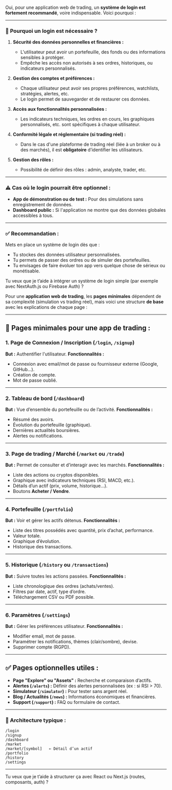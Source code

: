 Oui, pour une application web de trading, un **système de login est fortement recommandé**, voire indispensable. Voici pourquoi :

---

### 🔐 **Pourquoi un login est nécessaire ?**

1. **Sécurité des données personnelles et financières :**

   * L'utilisateur peut avoir un portefeuille, des fonds ou des informations sensibles à protéger.
   * Empêche les accès non autorisés à ses ordres, historiques, ou indicateurs personnalisés.

2. **Gestion des comptes et préférences :**

   * Chaque utilisateur peut avoir ses propres préférences, watchlists, stratégies, alertes, etc.
   * Le login permet de sauvegarder et de restaurer ces données.

3. **Accès aux fonctionnalités personnalisées :**

   * Les indicateurs techniques, les ordres en cours, les graphiques personnalisés, etc. sont spécifiques à chaque utilisateur.

4. **Conformité légale et réglementaire (si trading réel) :**

   * Dans le cas d'une plateforme de trading réel (liée à un broker ou à des marchés), il est **obligatoire** d’identifier les utilisateurs.

5. **Gestion des rôles :**

   * Possibilité de définir des rôles : admin, analyste, trader, etc.

---

### ⚠️ Cas où le login pourrait être optionnel :

* **App de démonstration ou de test :** Pour des simulations sans enregistrement de données.
* **Dashboard public :** Si l'application ne montre que des données globales accessibles à tous.

---

### ✅ Recommandation :

Mets en place un système de login dès que :

* Tu stockes des données utilisateur personnalisées.
* Tu permets de passer des ordres ou de simuler des portefeuilles.
* Tu envisages de faire évoluer ton app vers quelque chose de sérieux ou monétisable.

Tu veux que je t’aide à intégrer un système de login simple (par exemple avec NextAuth.js ou Firebase Auth) ?

Pour une **application web de trading**, les **pages minimales** dépendent de sa complexité (simulation vs trading réel), mais voici une structure **de base** avec les explications de chaque page :

---

## 📄 **Pages minimales pour une app de trading :**

### 1. **Page de Connexion / Inscription (`/login`, `/signup`)**

**But :** Authentifier l'utilisateur.
**Fonctionnalités :**

* Connexion avec email/mot de passe ou fournisseur externe (Google, GitHub...).
* Création de compte.
* Mot de passe oublié.

---

### 2. **Tableau de bord (`/dashboard`)**

**But :** Vue d’ensemble du portefeuille ou de l’activité.
**Fonctionnalités :**

* Résumé des avoirs.
* Évolution du portefeuille (graphique).
* Dernières actualités boursières.
* Alertes ou notifications.

---

### 3. **Page de trading / Marché (`/market` ou `/trade`)**

**But :** Permet de consulter et d’interagir avec les marchés.
**Fonctionnalités :**

* Liste des actions ou cryptos disponibles.
* Graphique avec indicateurs techniques (RSI, MACD, etc.).
* Détails d’un actif (prix, volume, historique…).
* Boutons **Acheter / Vendre**.

---

### 4. **Portefeuille (`/portfolio`)**

**But :** Voir et gérer les actifs détenus.
**Fonctionnalités :**

* Liste des titres possédés avec quantité, prix d’achat, performance.
* Valeur totale.
* Graphique d’évolution.
* Historique des transactions.

---

### 5. **Historique (`/history` ou `/transactions`)**

**But :** Suivre toutes les actions passées.
**Fonctionnalités :**

* Liste chronologique des ordres (achats/ventes).
* Filtres par date, actif, type d’ordre.
* Téléchargement CSV ou PDF possible.

---

### 6. **Paramètres (`/settings`)**

**But :** Gérer les préférences utilisateur.
**Fonctionnalités :**

* Modifier email, mot de passe.
* Paramétrer les notifications, thèmes (clair/sombre), devise.
* Supprimer compte (RGPD).

---

## ✅ Pages optionnelles utiles :

* **Page "Explore" ou "Assets" :** Recherche et comparaison d’actifs.
* **Alertes (`/alerts`) :** Définir des alertes personnalisées (ex : si RSI > 70).
* **Simulateur (`/simulator`) :** Pour tester sans argent réel.
* **Blog / Actualités (`/news`) :** Informations économiques et financières.
* **Support (`/support`) :** FAQ ou formulaire de contact.

---

### 🧩 Architecture typique :

```
/login
/signup
/dashboard
/market
/market/[symbol]   ← Détail d’un actif
/portfolio
/history
/settings
```

---

Tu veux que je t’aide à structurer ça avec React ou Next.js (routes, composants, auth) ?
